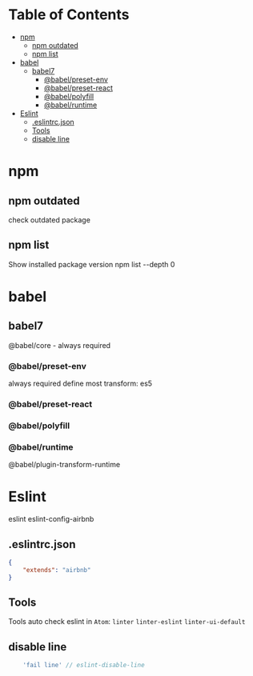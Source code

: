 # Table of Contents #
<!-- START doctoc generated TOC please keep comment here to allow auto update -->
<!-- DON'T EDIT THIS SECTION, INSTEAD RE-RUN doctoc TO UPDATE -->


- [npm](#npm)
  - [npm outdated](#npm-outdated)
  - [npm list](#npm-list)
- [babel](#babel)
  - [babel7](#babel7)
    - [@babel/preset-env](#babelpreset-env)
    - [@babel/preset-react](#babelpreset-react)
    - [@babel/polyfill](#babelpolyfill)
    - [@babel/runtime](#babelruntime)
- [Eslint](#eslint)
  - [.eslintrc.json](#eslintrcjson)
  - [Tools](#tools)
  - [disable line](#disable-line)

<!-- END doctoc generated TOC please keep comment here to allow auto update -->


# npm
## npm outdated
check outdated package
## npm list
Show installed package version
npm list --depth 0



# babel
## babel7
@babel/core - always required

### @babel/preset-env
always required
define most transform: es5
### @babel/preset-react

### @babel/polyfill

### @babel/runtime

@babel/plugin-transform-runtime



# Eslint
eslint
eslint-config-airbnb

## .eslintrc.json
```json
{
	"extends": "airbnb"
}
```
## Tools
Tools auto check eslint in `Atom`:
`linter`
`linter-eslint`
`linter-ui-default`




## disable line
```js
	'fail line' // eslint-disable-line
```
